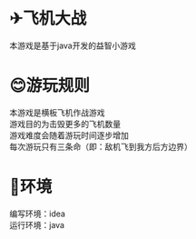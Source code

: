 # ✈飞机大战
本游戏是基于java开发的益智小游戏
# 😊游玩规则
本游戏是横板飞机作战游戏  
游戏目的为击毁更多的飞机数量  
游戏难度会随着游玩时间逐步增加  
每次游玩只有三条命（即：敌机飞到我方后方边界）
# 🌳环境
编写环境：idea  
运行环境：java


